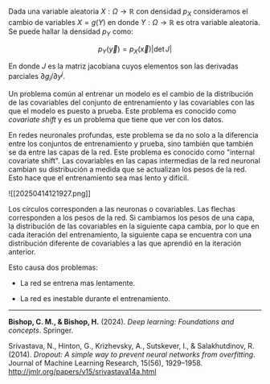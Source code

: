 
Dada una variable aleatoria $X: \Omega \rightarrow \mathbb{R}$ con densidad $p_X$ consideramos el cambio de variables $X = g(Y)$ en donde $Y: \Omega \rightarrow \mathbb{R}$ es otra variable aleatoria.  Se puede hallar la densidad $p_Y$ como:

$$
p_Y(\vec{y}) = p_X(\vec{x}) |\det J| 
$$

En donde $J$ es la matriz jacobiana cuyos elementos son las derivadas parciales $\partial g_i / \partial y^j$. 


Un problema común al entrenar un modelo es el cambio de la distribución de las covariables del conjunto de entrenamiento y las covariables con las que el modelo es puesto a prueba. Este problema es conocido como *covariate shift* y es un problema que tiene que ver con los datos. 

En redes neuronales profundas, este problema se da no solo a la diferencia entre los conjuntos de entrenamiento y prueba, sino también que también se da entre las capas de la red. Este problema es conocido como "internal covariate shift". Las covariables en las capas intermedias de la red neuronal cambian su distribución a medida que se actualizan los pesos de la red. Esto hace que el entrenamiento sea mas lento y difícil.



![[20250414121927.png]]

Los círculos corresponden a las neuronas o covariables. Las flechas corresponden a los pesos de la red. Si cambiamos los pesos de una capa, la distribución de las covariables en la siguiente capa cambia, por lo que en cada iteración del entrenamiento, la siguiente capa se encuentra con una distribución diferente de covariables a las que aprendió en la iteración anterior.

  

Esto causa dos problemas:

- La red se entrena mas lentamente.

- La red es inestable durante el entrenamiento.


---
**Bishop, C. M., & Bishop, H.** (2024). _Deep learning: Foundations and concepts_. Springer.

Srivastava, N., Hinton, G., Krizhevsky, A., Sutskever, I., & Salakhutdinov, R. (2014). _Dropout: A simple way to prevent neural networks from overfitting_. Journal of Machine Learning Research, 15(56), 1929–1958. http://jmlr.org/papers/v15/srivastava14a.html